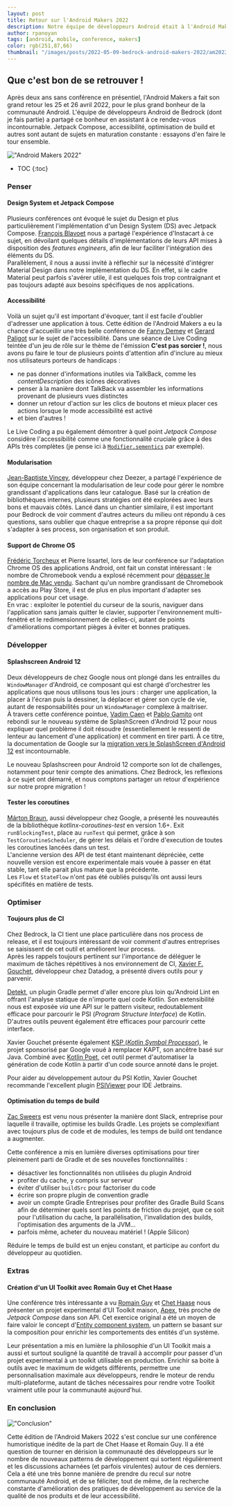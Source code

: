 ```yaml
---
layout: post
title: Retour sur l'Android Makers 2022
description: Notre équipe de développeurs Android était à l'Android Makers 2022 !
author: rpanoyan
tags: [android, mobile, conference, makers]
color: rgb(251,87,66)
thumbnail: "/images/posts/2022-05-09-bedrock-android-makers-2022/am2022.jpg"
---
```


## Que c'est bon de se retrouver !

Après deux ans sans conférence en présentiel, l'Android Makers a fait son grand retour les 25 et 26 avril 2022, pour le plus grand bonheur de la communauté Android. 
L'équipe de développeurs Android de Bedrock (dont je fais partie) a partagé ce bonheur en assistant à ce rendez-vous incontournable. Jetpack Compose, accessibilité, optimisation de build et autres sont autant de sujets en maturation constante : essayons d'en faire le tour ensemble.

!["Android Makers 2022"](/images/posts/2022-05-09-bedrock-android-makers-2022/am2022.jpg)

* TOC
{:toc}

### Penser <a name="Penser"></a>

#### Design System et Jetpack Compose <a name="DesignSystem"></a>

Plusieurs conférences ont évoqué le sujet du Design et plus particulièrement l'implémentation d'un Design System (DS) avec Jetpack Compose. [François Blavoet](https://twitter.com/francoisblavoet) nous a partagé l'expérience d'Instacart à ce sujet, en dévoilant quelques détails d'implémentations de leurs API mises à disposition des *features engineers*, afin de leur faciliter l'intégration des éléments du DS.  
Parallèlement, il nous a aussi invité à réflechir sur la nécessité d'intégrer Material Design dans notre implémentation du DS. En effet, si le cadre Material peut parfois s'avérer utile, il est quelques fois trop contraignant et pas toujours adapté aux besoins spécifiques de nos applications.

#### Accessibilité <a name="Accessibilité"></a>

Voilà un sujet qu'il est important d'évoquer, tant il est facile d'oublier d'adresser une application à tous. Cette édition de l'Android Makers a eu la chance d'accueillir une très belle conférence de [Fanny Demey](https://twitter.com/FannyDemey) et [Gerard Paligot](https://twitter.com/GerardPaligot) sur le sujet de l'accessibilité. Dans une séance de Live Coding teintée d'un jeu de rôle sur le thème de l'émission **C'est pas sorcier !**, nous avons pu faire le tour de plusieurs points d'attention afin d'inclure au mieux nos utilisateurs porteurs de handicaps :
- ne pas donner d'informations inutiles via TalkBack, comme les *contentDescription* des icônes décoratives
- penser à la manière dont TalkBack va assembler les informations provenant de plusieurs vues distinctes
- donner un retour d'action sur les clics de boutons et mieux placer ces actions lorsque le mode accessibilité est activé
- et bien d'autres !  

Le Live Coding a pu également démontrer à quel point *Jetpack Compose* considère l'accessibilité comme une fonctionnalité cruciale grâce à des APIs très complètes (je pense ici à [`Modifier.sementics`](https://developer.android.com/jetpack/compose/semantics) par exemple).

#### Modularisation <a name="Modularisation"></a>

[Jean-Baptiste Vincey](https://twitter.com/JBVincey), développeur chez Deezer, a partagé l'expérience de son équipe concernant la modularisation de leur code pour gérer le nombre grandissant d'applications dans leur catalogue. Basé sur la création de bibliothèques internes, plusieurs stratégies ont été explorées avec leurs bons et mauvais côtés. Lancé dans un chantier similaire, il est important pour Bedrock de voir comment d'autres acteurs du milieu ont répondu à ces questions, sans oublier que chaque entreprise a sa propre réponse qui doit s'adapter à ses process, son organisation et son produit.

#### Support de Chrome OS <a name="ChromeOS"></a>

[Frédéric Torcheux](https://twitter.com/bowser_f) et Pierre Issartel, lors de leur conférence sur l'adaptation Chrome OS des applications Android, ont fait un constat intéressant : le nombre de Chromebook vendu a explosé récemment pour [dépasser le nombre de Mac vendu](https://9to5google.com/2021/02/16/chrome-os-2020-sales/). Sachant qu'un nombre grandissant de Chromebook a accès au Play Store, il est de plus en plus important d'adapter ses applications pour cet usage.  
En vrac : exploiter le potentiel du curseur de la souris, naviguer dans l'application sans jamais quitter le clavier, supporter l'environnement multi-fenêtré et le redimensionnement de celles-ci, autant de points d'améliorations comportant pièges à éviter et bonnes pratiques.

### Développer <a name="Développer"></a>

#### Splashscreen Android 12 <a name="Splashscreen"></a>

Deux développeurs de chez Google nous ont plongé dans les entrailles du `WindowManager` d'Android, ce composant qui est chargé d'orchestrer les applications que nous utilisons tous les jours : charger une application, la placer à l'écran puis la dessiner, la déplacer et gérer son cycle de vie, autant de responsabilités pour un `WindowManager` complexe à maitriser.  
À travers cette conférence pointue, [Vadim Caen](https://twitter.com/vadimcaen) et [Pablo Gamito](https://twitter.com/Pablo_Gamito) ont rebondi sur le nouveau système de SplashScreen d'Android 12 pour nous expliquer quel problème il doit résoudre (essentiellement le ressenti de lenteur au lancement d'une application) et comment en tirer parti. À ce titre, la documentation de Google sur la [migration vers le SplashScreen d'Android 12](https://developer.android.com/guide/topics/ui/splash-screen/migrate) est incontournable.

Le nouveau Splashscreen pour Android 12 comporte son lot de challenges, notamment pour tenir compte des animations. Chez Bedrock, les reflexions à ce sujet ont démarré, et nous comptons partager un retour d'expérience sur notre propre migration !

#### Tester les coroutines <a name="Coroutines"></a>

[Márton Braun](https://twitter.com/zsmb13), aussi développeur chez Google, a présenté les nouveautés de la bibliothèque *kotlinx-coroutines-test* en version 1.6+. Exit `runBlockingTest`, place au `runTest` qui permet, grâce à son `TestCoroutineScheduler`, de gérer les délais et l'ordre d'execution de toutes les coroutines lancées dans un test.  
L'ancienne version des API de test étant maintenant dépréciée, cette nouvelle version est encore experimentale mais vouée à passer en état stable, tant elle parait plus mature que la précédente.  
Les `Flow` et `StateFlow` n'ont pas été oubliés puisqu'ils ont aussi leurs spécifités en matière de tests.

### Optimiser <a name="Optimiser"></a>

#### Toujours plus de CI <a name="CI"></a>

Chez Bedrock, la CI tient une place particulière dans nos process de release, et il est toujours intéressant de voir comment d'autres entreprises se saisissent de cet outil et améliorent leur process.  
Après les rappels toujours pertinent sur l'importance de déléguer le maximum de tâches répétitives à nos environnement de CI, [Xavier F. Gouchet](https://twitter.com/xgouchet), développeur chez Datadog, a présenté divers outils pour y parvenir.  

[Detekt](https://github.com/detekt/detekt), un plugin Gradle permet d'aller encore plus loin qu'Android Lint en offrant l'analyse statique de n'importe quel code Kotlin. Son extensibilité nous est exposée *via* une API sur le pattern visiteur, redoutablement efficace pour parcourir le PSI (*Program Structure Interface*) de Kotlin. D'autres outils peuvent également être efficaces pour parcourir cette interface.  

Xavier Gouchet présente également [KSP (*Kotlin Symbol Processor*)](https://github.com/google/ksp), le projet sponsorisé par Google voué à remplacer KAPT, son ancêtre basé sur Java. Combiné avec [Kotlin Poet](https://square.github.io/kotlinpoet/), cet outil permet d'automatiser la génération de code Kotlin à partir d'un code source annoté dans le projet.  

Pour aider au développement autour du PSI Kotlin, Xavier Gouchet recommande l'excellent plugin [PSIViewer](https://plugins.jetbrains.com/plugin/227-psiviewer) pour IDE Jetbrains.

#### Optimisation du temps de build <a name="BuildOptim"></a>

[Zac Sweers](https://twitter.com/ZacSweers) est venu nous présenter la manière dont Slack, entreprise pour laquelle il travaille, optimise les builds Gradle. Les projets se complexifiant avec toujours plus de code et de modules, les temps de build ont tendance a augmenter.  

Cette conférence a mis en lumière diverses optimisations pour tirer pleinement parti de Gradle et de ses nouvelles fonctionnalités : 
- désactiver les fonctionnalités non utilisées du plugin Android
- profiter du cache, y compris sur serveur
- éviter d'utiliser `buildSrc` pour factoriser du code
- écrire son propre plugin de convention gradle
- avoir un compte Gradle Entreprises pour profiter des Gradle Build Scans afin de déterminer quels sont les points de friction du projet, que ce soit pour l'utilisation du cache, la parallélisation, l'invalidation des builds, l'optimisation des arguments de la JVM...
- parfois même, acheter du nouveau matériel ! (Apple Silicon)

Réduire le temps de build est un enjeu constant, et participe au confort du développeur au quotidien.

### Extras <a name="Extras"></a>

#### Création d'un UI Toolkit avec Romain Guy et Chet Haase <a name="UIToolkit"></a>

Une conférence très intéressante a vu [Romain Guy](https://twitter.com/romainguy) et [Chet Haase](https://twitter.com/chethaase) nous présenter un projet experimental d'UI Toolkit maison, [Apex](https://github.com/romainguy/experiment-apex), très proche de *Jetpack Compose* dans son API. 
Cet exercice original a été un moyen de faire valoir le concept d'[Entity component system](https://en.wikipedia.org/wiki/Entity_component_system), un pattern se basant sur la composition pour enrichir les comportements des entités d'un système.  

Leur présentation a mis en lumière la philosophie d'un UI Toolkit mais a aussi et surtout souligné la quantité de travail à accomplir pour passer d'un projet experimental à un toolkit utilisable en production. Enrichir sa boite à outils avec le maximum de widgets différents, permettre une personnalisation maximale aux développeurs, rendre le moteur de rendu multi-plateforme, autant de tâches nécessaires pour rendre votre Toolkit vraiment utile pour la communauté aujourd'hui.

### En conclusion <a name="Conclusion"></a>

!["Conclusion"](/images/posts/2022-05-09-bedrock-android-makers-2022/end.jpg)

Cette édition de l'Android Makers 2022 s'est conclue sur une conférence humoristique inédite de la part de Chet Haase et Romain Guy. Il a été question de tourner en dérision la communauté des développeurs sur le nombre de nouveaux patterns de développement qui sortent régulièrement et les discussions acharnées (et parfois virulentes) autour de ces derniers.  
Cela a été une très bonne manière de prendre du recul sur notre communauté Android, et de se féliciter, tout de même, de la recherche constante d'amélioration des pratiques de développement au service de la qualité de nos produits et de leur accessibilité.